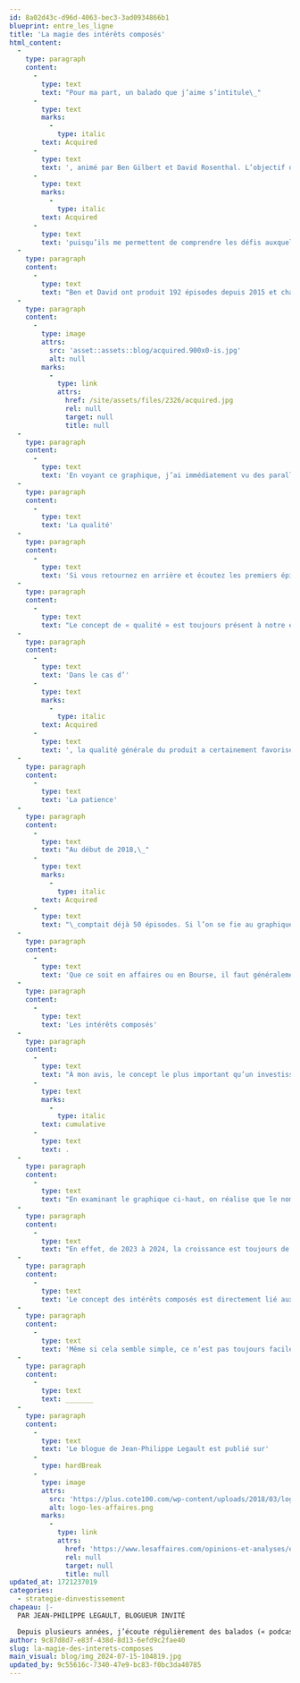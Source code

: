 ```yaml
---
id: 8a02d43c-d96d-4063-bec3-3ad0934866b1
blueprint: entre_les_ligne
title: 'La magie des intérêts composés'
html_content:
  -
    type: paragraph
    content:
      -
        type: text
        text: "Pour ma part, un balado que j’aime s’intitule\_"
      -
        type: text
        marks:
          -
            type: italic
        text: Acquired
      -
        type: text
        text: ', animé par Ben Gilbert et David Rosenthal. L’objectif du balado est d’explorer la genèse et l’évolution d’une entreprise connue. Par exemple, le plus récent épisode portait sur Starbucks et son fondateur, Howard Schultz. J’apprécie beaucoup les balados d’'
      -
        type: text
        marks:
          -
            type: italic
        text: Acquired
      -
        type: text
        text: 'puisqu’ils me permettent de comprendre les défis auxquels les sociétés font face lorsqu’elles sont en croissance. J’en apprends également davantage sur leurs dirigeants ainsi que sur leurs bonnes et mauvaises décisions. Je tente ensuite d’établir des parallèles avec d’autres sociétés en Bourse.'
  -
    type: paragraph
    content:
      -
        type: text
        text: "Ben et David ont produit 192 épisodes depuis 2015 et chaque nouvel épisode compte plus de 700\_000 sessions d’écoute. \_En octobre dernier, Ben Gilbert a publié un graphique intéressant sur son compte X (Twitter). Le graphique ci-dessous affiche la croissance du nombre de téléchargements au cours des 180 jours suivant la diffusion d’un nouvel épisode\_:"
  -
    type: paragraph
    content:
      -
        type: image
        attrs:
          src: 'asset::assets::blog/acquired.900x0-is.jpg'
          alt: null
        marks:
          -
            type: link
            attrs:
              href: /site/assets/files/2326/acquired.jpg
              rel: null
              target: null
              title: null
  -
    type: paragraph
    content:
      -
        type: text
        text: 'En voyant ce graphique, j’ai immédiatement vu des parallèles avec le monde de l’investissement.'
  -
    type: paragraph
    content:
      -
        type: text
        text: 'La qualité'
  -
    type: paragraph
    content:
      -
        type: text
        text: 'Si vous retournez en arrière et écoutez les premiers épisodes de 2015, vous constaterez que la qualité du contenu s’est drastiquement améliorée au fil des ans. Les premiers épisodes ne duraient que 40 minutes; aujourd’hui, ils durent entre trois et quatre heures. À l’origine, les animateurs étudiaient la société mise en avant pendant cinq à dix heures; aujourd’hui, la recherche leur prend près de 100 heures. De plus, la qualité audio du montage s’est sensiblement améliorée.'
  -
    type: paragraph
    content:
      -
        type: text
        text: "Le concept de « qualité » est toujours présent à notre esprit lorsque nous évaluons une société en Bourse. Il peut se présenter sous différentes formes\_: qualité des dirigeants, qualité des produits et services offerts et qualité du modèle d’affaires. Idéalement, pour améliorer nos chances de connaître du succès, ces trois composantes devraient se retrouver dans les sociétés que nous détenons en portefeuille."
  -
    type: paragraph
    content:
      -
        type: text
        text: 'Dans le cas d’'
      -
        type: text
        marks:
          -
            type: italic
        text: Acquired
      -
        type: text
        text: ', la qualité générale du produit a certainement favorisé son succès.'
  -
    type: paragraph
    content:
      -
        type: text
        text: 'La patience'
  -
    type: paragraph
    content:
      -
        type: text
        text: "Au début de 2018,\_"
      -
        type: text
        marks:
          -
            type: italic
        text: Acquired
      -
        type: text
        text: "\_comptait déjà 50 épisodes. Si l’on se fie au graphique ci-haut, nous estimons que les balados obtenaient alors environ 10\_000 écoutes par épisode. C’était bien, mais loin de figurer parmi les podcasts les plus populaires sur le Web."
  -
    type: paragraph
    content:
      -
        type: text
        text: 'Que ce soit en affaires ou en Bourse, il faut généralement être patient avant de connaître du succès. Les succès instantanés existent, mais ils ne sont pas la norme. En tant qu’investisseur, il faut laisser le temps aux dirigeants d’exécuter leur stratégie et de faire croître leur entreprise.'
  -
    type: paragraph
    content:
      -
        type: text
        text: 'Les intérêts composés'
  -
    type: paragraph
    content:
      -
        type: text
        text: "À mon avis, le concept le plus important qu’un investisseur devrait maîtriser est celui des intérêts composés. Sa beauté repose sur le fait que la croissance est\_"
      -
        type: text
        marks:
          -
            type: italic
        text: cumulative
      -
        type: text
        text: .
  -
    type: paragraph
    content:
      -
        type: text
        text: "En examinant le graphique ci-haut, on réalise que le nombre d’auditeurs a pratiquement doublé tous les ans depuis huit ans. Ainsi, de 2017 à 2018, le nombre d’auditeurs est passé d’environ 5\_000 à 10\_000. De 2018 à 2019, le nombre est passé de 10\_000 à 20\_000. Dans les deux cas, la croissance est de 100\_%, mais le nombre d’auditeurs ajouté est bien différent."
  -
    type: paragraph
    content:
      -
        type: text
        text: "En effet, de 2023 à 2024, la croissance est toujours de 100\_%, mais l’ajout de 200\_000 auditeurs est considérable. Pour réaliser un tel exploit, Ben et David ont compté sur les auditeurs acquis au fil des ans, depuis le lancement du balado."
  -
    type: paragraph
    content:
      -
        type: text
        text: 'Le concept des intérêts composés est directement lié aux concepts précédents mentionnés. Si vous choisissez un titre de qualité et que vous êtes patient, vous courez la chance de profiter de la magie des intérêts composés. Pour qu’un investisseur puisse en profiter pleinement, il doit s’assoir sur ses deux mains et laisser le temps effectuer son travail.'
  -
    type: paragraph
    content:
      -
        type: text
        text: 'Même si cela semble simple, ce n’est pas toujours facile à réaliser. Si c’était le cas, tous les balados compteraient des centaines de milliers d’auditeurs et tous les investisseurs seraient millionnaires.'
  -
    type: paragraph
    content:
      -
        type: text
        text: _______
  -
    type: paragraph
    content:
      -
        type: text
        text: 'Le blogue de Jean-Philippe Legault est publié sur'
      -
        type: hardBreak
      -
        type: image
        attrs:
          src: 'https://plus.cote100.com/wp-content/uploads/2018/03/logo-les-affaires.png'
          alt: logo-les-affaires.png
        marks:
          -
            type: link
            attrs:
              href: 'https://www.lesaffaires.com/opinions-et-analyses/entre-les-lignes-2/'
              rel: null
              target: null
              title: null
updated_at: 1721237019
categories:
  - strategie-dinvestissement
chapeau: |-
  PAR JEAN-PHILIPPE LEGAULT, BLOGUEUR INVITÉ

  Depuis plusieurs années, j’écoute régulièrement des balados (« podcasts ») et des livres audio lorsque je me déplace en auto ou lorsque j’effectue des travaux sur ma maison. La quantité de balados disponibles ne cesse d’augmenter, ce qui offre une panoplie d’options lorsque vient le temps de choisir.
author: 9c87d8d7-e83f-438d-8d13-6efd9c2fae40
slug: la-magie-des-interets-composes
main_visual: blog/img_2024-07-15-104819.jpg
updated_by: 9c55616c-7340-47e9-bc83-f0bc3da40785
---
```

